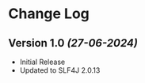 Change Log
==========

Version 1.0 *(27-06-2024)*
----------------------------

 * Initial Release
 * Updated to SLF4J 2.0.13